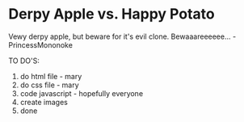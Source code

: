 # Derpy Apple vs. Happy Potato

Vewy derpy apple, but beware for it's evil clone. Bewaaareeeeee... -PrincessMononoke

TO DO'S: 
1) do html file - mary
2) do css file - mary
3) code javascript - hopefully everyone
4) create images
5) done
